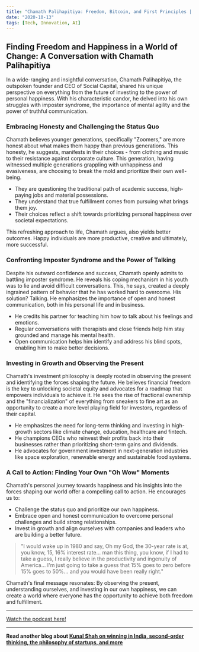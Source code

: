 ```yaml
---
title: "Chamath Palihapitiya: Freedom, Bitcoin, and First Principles | The Knowledge Project #94"
date: "2020-10-13"
tags: [Tech, Innovation, AI]
---
```


## Finding Freedom and Happiness in a World of Change: A Conversation with Chamath Palihapitiya

In a wide-ranging and insightful conversation, Chamath Palihapitiya, the outspoken founder and CEO of Social Capital, shared his unique perspective on everything from the future of investing to the power of personal happiness. With his characteristic candor, he delved into his own struggles with imposter syndrome, the importance of mental agility and the power of truthful communication.  

### Embracing Honesty and Challenging the Status Quo

Chamath believes younger generations, specifically "Zoomers," are more honest about what makes them happy than previous generations. This honesty, he suggests, manifests in their choices - from clothing and music to their resistance against corporate culture. This generation, having witnessed multiple generations grappling with unhappiness and evasiveness, are choosing to break the mold and prioritize their own well-being. 

* They are questioning the traditional path of academic success, high-paying jobs and material possessions. 
* They understand that true fulfillment comes from pursuing what brings them joy. 
* Their choices reflect a shift towards prioritizing personal happiness over societal expectations.

This refreshing approach to life, Chamath argues, also yields better outcomes. Happy individuals are more productive, creative and ultimately, more successful. 

### Confronting Imposter Syndrome and the Power of Talking

Despite his outward confidence and success, Chamath openly admits to battling imposter syndrome.  He reveals his coping mechanism in his youth was to lie and avoid difficult conversations. This, he says, created a deeply ingrained pattern of behavior that he has worked hard to overcome. His solution? Talking. He emphasizes the importance of open and honest communication, both in his personal life and in business. 

* He credits his partner for teaching him how to talk about his feelings and emotions. 
* Regular conversations with therapists and close friends help him stay grounded and manage his mental health. 
* Open communication helps him identify and address his blind spots, enabling him to make better decisions.

### Investing in Growth and Observing the Present

Chamath's investment philosophy is deeply rooted in observing the present and identifying the forces shaping the future. He believes financial freedom is the key to unlocking societal equity and advocates for a roadmap that empowers individuals to achieve it. He sees the rise of fractional ownership and the "financialization" of everything from sneakers to fine art as an opportunity to create a more level playing field for investors, regardless of their capital. 

* He emphasizes the need for long-term thinking and investing in high-growth sectors like climate change, education, healthcare and fintech. 
* He champions CEOs who reinvest their profits back into their businesses rather than prioritizing short-term gains and dividends. 
* He advocates for government investment in next-generation industries like space exploration, renewable energy and sustainable food systems.

### A Call to Action: Finding Your Own "Oh Wow" Moments

Chamath's personal journey towards happiness and his insights into the forces shaping our world offer a compelling call to action.  He encourages us to:

* Challenge the status quo and prioritize our own happiness.
* Embrace open and honest communication to overcome personal challenges and build strong relationships.
* Invest in growth and align ourselves with companies and leaders who are building a better future. 

> "I would wake up in 1980 and say, Oh my God, the 30-year rate is at, you know, 15, 16% interest rate... man this thing, you know, if I had to take a guess, I really believe in the productivity and ingenuity of America... I'm just going to take a guess that 15% goes to zero before 15% goes to 50%... and you would have been really right."  

Chamath's final message resonates: By observing the present, understanding ourselves, and investing in our own happiness, we can create a world where everyone has the opportunity to achieve both freedom and fulfillment.

---

<a href="https://youtube.com/watch?v=v9pipH75L_E" target="_blank">Watch the podcast here!</a>


---

**Read another blog about [Kunal Shah on winning in India, second-order thinking, the philosophy of startups, and more](./20240324-kunalshah-lennyspodcast)**